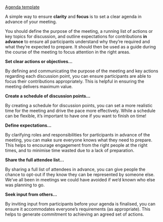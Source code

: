 [Agenda template](obsidian://open?vault=Personal_Note_Library&file=Management%2Fform%2FPM%20meeting%20Agenda.docx)    
    
A simple way to ensure **clarity** and **focus** is to set a clear agenda in advance of your meeting.    
    
You should define the purpose of the meeting, a running list of actions or key topics for discussion, and outline expectations for contributions **in advance** to ensure all participants understand why they’re required and what they’re expected to prepare. It should then be used as a guide during the course of the meeting to focus attention in the right areas.    
    
**Set clear actions or objectives...**    
    
By defining and communicating the purpose of the meeting and key actions regarding each discussion point, you can ensure participants are able to focus their contributions appropriately. This is helpful in ensuring the meeting delivers maximum value.    
    
**Create a schedule of discussion points...**    
    
By creating a schedule for discussion points, you can set a more realistic time for the meeting and drive the pace more effectively. While a schedule can be flexible, it’s important to have one if you want to finish on time!    
    
**Define expectations...**    
    
By clarifying roles and responsibilities for participants in advance of the meeting, you can make sure everyone knows what they need to prepare. This helps to encourage engagement from the right people at the right times, and to minimise time wasted due to a lack of preparation.    
    
**Share the full attendee list...**    
    
By sharing a full list of attendees in advance, you can give people the chance to opt-out if they know they can be represented by someone else. We’ve all been in meetings we could have avoided if we’d known who else was planning to go.    
    
**Seek input from others...**    
    
By inviting input from participants before your agenda is finalised, you can ensure it accommodates everyone’s requirements (as appropriate). This helps to generate commitment to achieving an agreed set of actions.